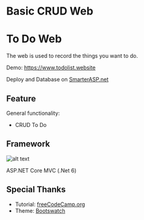 # Basic CRUD Web
# To Do Web
  The web is used to record the things you want to do.

Demo: https://www.todolist.website

Deploy and Database on [SmarterASP.net](https://www.smarterasp.net)

## Feature
General functionality:
  * CRUD To Do

## Framework
![alt text](https://img.stackshare.io/service/11331/asp.net-core.png "Logo .net")

ASP.NET Core MVC (.Net 6)

## Special Thanks
  * Tutorial: [freeCodeCamp.org](https://www.youtube.com/watch?v=hZ1DASYd9rk&list=LL&index=11&t=10492s)
  * Theme: [Bootswatch](https://bootswatch.com/morph/)
